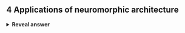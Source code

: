 ## 4 Applications of neuromorphic architecture
<details>
<summary><b>Reveal answer</b></summary>
Graph algorithms<br>Optimisation<br>Markov Chains<br>Signal Processing
</details>
